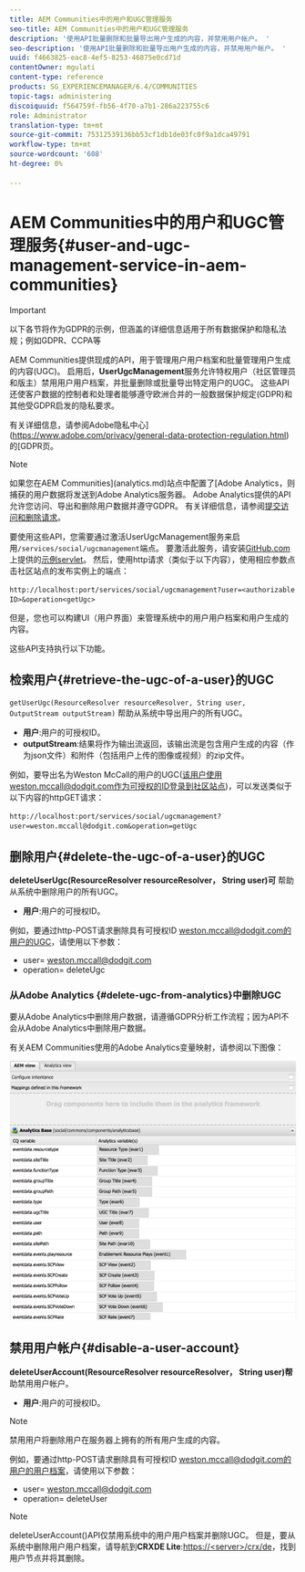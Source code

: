 ```yaml
---
title: AEM Communities中的用户和UGC管理服务
seo-title: AEM Communities中的用户和UGC管理服务
description: '使用API批量删除和批量导出用户生成的内容，并禁用用户帐户。 '
seo-description: '使用API批量删除和批量导出用户生成的内容，并禁用用户帐户。 '
uuid: f4663825-eac8-4ef5-8253-46875e0cd71d
contentOwner: mgulati
content-type: reference
products: SG_EXPERIENCEMANAGER/6.4/COMMUNITIES
topic-tags: administering
discoiquuid: f564759f-fb56-4f70-a7b1-286a223755c6
role: Administrator
translation-type: tm+mt
source-git-commit: 75312539136bb53cf1db1de03fc0f9a1dca49791
workflow-type: tm+mt
source-wordcount: '608'
ht-degree: 0%

---
```



# AEM Communities中的用户和UGC管理服务{#user-and-ugc-management-service-in-aem-communities}

>[!IMPORTANT]
>
>以下各节将作为GDPR的示例，但涵盖的详细信息适用于所有数据保护和隐私法规；例如GDPR、CCPA等

AEM Communities提供现成的API，用于管理用户用户档案和批量管理用户生成的内容(UGC)。 启用后，**UserUgcManagement**&#x200B;服务允许特权用户（社区管理员和版主）禁用用户用户档案，并批量删除或批量导出特定用户的UGC。 这些API还使客户数据的控制者和处理者能够遵守欧洲合并的一般数据保护规定(GDPR)和其他受GDPR启发的隐私要求。

有关详细信息，请参阅Adobe隐私中心](https://www.adobe.com/privacy/general-data-protection-regulation.html)的[GDPR页。

>[!NOTE]
>
>如果您在AEM Communities](analytics.md)站点中配置了[Adobe Analytics，则捕获的用户数据将发送到Adobe Analytics服务器。 Adobe Analytics提供的API允许您访问、导出和删除用户数据并遵守GDPR。 有关详细信息，请参阅[提交访问和删除请求](https://docs.adobe.com/content/help/en/analytics/admin/data-governance/gdpr-submit-access-delete.html)。

要使用这些API，您需要通过激活UserUgcManagement服务来启用`/services/social/ugcmanagement`端点。 要激活此服务，请安装[GitHub.com](https://github.com/Adobe-Marketing-Cloud/aem-communities-ugc-migration/tree/main/bundles/communities-ugc-management-servlet)上提供的[示例servlet](https://github.com/Adobe-Marketing-Cloud/aem-communities-ugc-migration/tree/main/bundles/communities-ugc-management-servlet)。 然后，使用http请求（类似于以下内容），使用相应参数点击社区站点的发布实例上的端点：

`http://localhost:port/services/social/ugcmanagement?user=<authorizable ID>&operation<getUgc>`

但是，您也可以构建UI（用户界面）来管理系统中的用户用户档案和用户生成的内容。

这些API支持执行以下功能。

## 检索用户{#retrieve-the-ugc-of-a-user}的UGC

`getUserUgc(ResourceResolver resourceResolver, String user, OutputStream outputStream)` 帮助从系统中导出用户的所有UGC。

* **用户**:用户的可授权ID。
* **outputStream**:结果将作为输出流返回，该输出流是包含用户生成的内容（作为json文件）和附件（包括用户上传的图像或视频）的zip文件。

例如，要导出名为Weston McCall的用户的UGC(该用户使用weston.mccall@dodgit.com作为可授权的ID登录到社区站点)，可以发送类似于以下内容的httpGET请求：

`http://localhost:port/services/social/ugcmanagement?user=weston.mccall@dodgit.com&operation=getUgc`

## 删除用户{#delete-the-ugc-of-a-user}的UGC

**deleteUserUgc(ResourceResolver resourceResolver， String user)可** 帮助从系统中删除用户的所有UGC。

* **用户**:用户的可授权ID。

例如，要通过http-POST请求删除具有可授权ID weston.mccall@dodgit.com的用户的UGC，请使用以下参数：

* user= weston.mccall@dodgit.com
* operation= deleteUgc

### 从Adobe Analytics {#delete-ugc-from-analytics}中删除UGC

要从Adobe Analytics中删除用户数据，请遵循GDPR分析工作流程；因为API不会从Adobe Analytics中删除用户数据。

有关AEM Communities使用的Adobe Analytics变量映射，请参阅以下图像：

![AEM communities变量映射](assets/Analytics-Communities-Mapping.png)

## 禁用用户帐户{#disable-a-user-account}

**deleteUserAccount(ResourceResolver resourceResolver， String user)帮** 助禁用用户帐户。

* **用户**:用户的可授权ID。

>[!NOTE]
>
>禁用用户将删除用户在服务器上拥有的所有用户生成的内容。

例如，要通过http-POST请求删除具有可授权ID weston.mccall@dodgit.com的用户的用户档案，请使用以下参数：

* user= weston.mccall@dodgit.com
* operation= deleteUser

>[!NOTE]
>
>deleteUserAccount()API仅禁用系统中的用户用户档案并删除UGC。 但是，要从系统中删除用户用户档案，请导航到&#x200B;**CRXDE Lite**:[https://&lt;server>/crx/de](http://localhost:4502/crx/de)，找到用户节点并将其删除。

